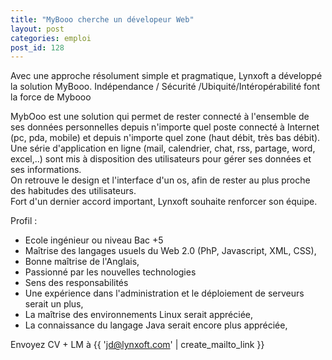 ```yaml
---
title: "MyBooo cherche un dévelopeur Web"
layout: post
categories: emploi
post_id: 128
---
```

Avec une approche résolument simple et pragmatique, Lynxoft a développé la solution MyBooo. Indépendance / Sécurité /Ubiquité/Intéropérabilité font la force de Mybooo

MybOoo est une solution qui permet de rester connecté à l'ensemble de ses données personnelles depuis n'importe quel poste connecté à Internet (pc, pda, mobile) et depuis n'importe quel zone (haut débit, très bas débit). Une série d'application en ligne (mail, calendrier, chat, rss, partage, word, excel,..) sont mis à disposition des utilisateurs pour gérer ses données et ses informations.  
On retrouve le design et l'interface d'un os, afin de rester au plus proche des habitudes des utilisateurs.  
Fort d'un dernier accord important, Lynxoft souhaite renforcer son équipe.

Profil :

- Ecole ingénieur ou niveau Bac +5
- Maîtrise des langages usuels du Web 2.0 (PhP, Javascript, XML, CSS),
- Bonne maîtrise de l'Anglais,
- Passionné par les nouvelles technologies
- Sens des responsabilités
- Une expérience dans l'administration et le déploiement de
serveurs serait un plus,
- La maîtrise des environnements Linux serait appréciée,
- La connaissance du langage Java serait encore plus appréciée,

Envoyez CV + LM à {{ 'jd@lynxoft.com' | create_mailto_link }}